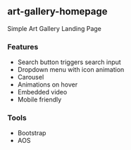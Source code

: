 ## art-gallery-homepage

Simple Art Gallery Landing Page

### Features 

- Search button triggers search input
- Dropdown menu with icon animation
- Carousel
- Animations on hover
- Embedded video
- Mobile friendly

### Tools
- Bootstrap
- AOS
